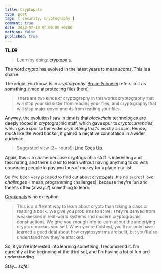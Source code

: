 ```yaml
---
title: Cryptopals
type: post
tags: [ security, cryptography ]
comment: true
date: 2022-07-10 07:00:00 +0200
mathjax: false
published: true
---
```


**TL;DR**

> Learn by doing: [cryptopals][].

The word *crypto* has evolved in the latest years to mean *scams*. This
is a shame.

The origin, you know, is in *cryptography*. [Bruce Schneier][] refers to
it as something aimed at protecting files ([here][]):

> There are two kinds of cryptography in this world: cryptography that
> will stop your kid sister from reading your files, and cryptography
> that will stop major governments from reading your files.

Anyway, the evolution I saw in time is that *blockchain* technologies
are deeply rooted in cryptographic stuff, which gave spur to
*cryptocurrencies*, which gave spur to the wider *cryptothing* that's
mostly a scam. Hence, much like the word *hacker*, it gained a negative
connotation in a wider audience.

> Suggested view (2+ hours!): [Line Goes Up][].

Again, this is a shame because cryptographic stuff is interesting and
fascinating, and there's *a lot* to learn without having anything to do
with convincing people to pay you tons of money for a place in a list.

So I've been very pleased to find out about [cryptopals][]. It's no
secret I love *challenges* (I mean, programming challenges), because
they're fun and there's often (always?) something to learn.

[Cryptopals][cryptopals] is no exception:

> This is a different way to learn about crypto than taking a class or
> reading a book. We give you problems to solve. They're derived from
> weaknesses in real-world systems and modern cryptographic
> constructions. We give you enough info to learn about the underlying
> crypto concepts yourself. When you're finished, you'll not only have
> learned a good deal about how cryptosystems are built, but you'll also
> understand how they're attacked. 

So, if you're interested into learning something, I recommend it. I'm
currently at the beginning of the third set, and I'm having a lot of fun
and understanding.

Stay... *safe*!

[cryptopals]: https://cryptopals.com/
[here]: https://www.schneier.com/books/applied-cryptography-2preface/
[Bruce Schneier]: https://www.schneier.com/
[Line Goes Up]: https://www.youtube.com/watch?v=YQ_xWvX1n9g
